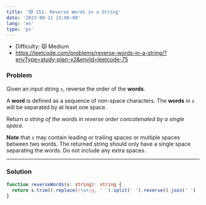 ```yaml
---
title: '😾 151. Reverse Words in a String'
date: '2023-09-11 13:06:00'
lang: 'en'
type: 'ps'
---
```


- Difficulty: 😾 Medium
- https://leetcode.com/problems/reverse-words-in-a-string/?envType=study-plan-v2&envId=leetcode-75

### Problem

Given an input string `s`, reverse the order of the **words**.

A **word** is defined as a sequence of non-space characters. The **words** in `s` will be separated by at least one space.

Return _a string of the words in reverse order concatenated by a single space._

**Note** that `s` may contain leading or trailing spaces or multiple spaces between two words. The returned string should only have a single space separating the words. Do not include any extra spaces.

---

### Solution

```ts
function reverseWords(s: string): string {
  return s.trim().replace(/\s+/g, ' ').split(' ').reverse().join(' ')
}
```
